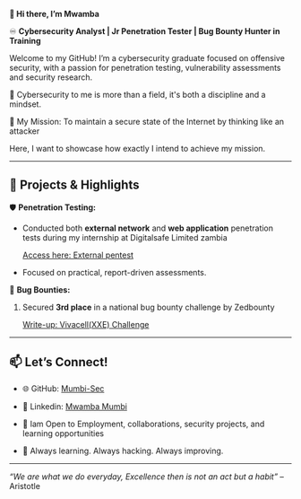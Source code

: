 **👋 Hi there, I’m Mwamba**

♾️ **Cybersecurity Analyst | Jr  Penetration Tester | Bug Bounty Hunter in Training**

Welcome to my GitHub! I’m a cybersecurity graduate focused on offensive security, with a passion for penetration testing, vulnerability assessments and security research.

🚀 Cybersecurity to me is more than a field, it's both a discipline and a mindset.

🎯 My Mission: To maintain a secure state of the Internet by thinking like an attacker


Here, I want to showcase how exactly I intend to achieve my mission.

----

## 💼 Projects & Highlights

 🛡️ **Penetration Testing:**  
 
  - Conducted both **external network** and **web application** penetration tests during my internship at Digitalsafe Limited zambia
    
    [Access here: External pentest](https://github.com/Mumbi-Sec/Cybersecurity-portfolio/blob/ba8b4cedfe8116b16f2ae72fe7b0de8d5a49a4e8/Internship/External-Pentest.md)
    
  - Focused on practical, report-driven assessments.  

 🐞 **Bug Bounties:**  
 
  1. Secured **3rd place** in a national bug bounty challenge by Zedbounty
     
       [Write-up: Vivacell(XXE) Challenge](https://github.com/Mumbi-Sec/Cybersecurity-portfolio/blob/ba8b4cedfe8116b16f2ae72fe7b0de8d5a49a4e8/Bug%20Bounties/ZedBounty/Vivacell%20(XXE)%20Challenge.md)
---

## 📫 Let’s Connect!

- 🌐 GitHub: [Mumbi-Sec](https://github.com/Mumbi-Sec)
- 🔗 Linkedin: [Mwamba Mumbi](https://www.linkedin.com/in/mwamba-m-b1aa8723a)
- 💬 Iam Open to Employment, collaborations, security projects, and learning opportunities

 - 🧩 Always learning. Always hacking. Always improving.  

---

*“We are what we do everyday, Excellence then is not an act but a habit”* – Aristotle
